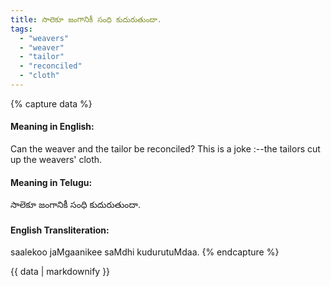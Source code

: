```yaml
---
title: సాలెకూ జంగానికీ సంధి కుదురుతుందా.
tags:
  - "weavers"
  - "weaver"
  - "tailor"
  - "reconciled"
  - "cloth"
---
```


{% capture data %}
#### Meaning in English:
Can the weaver and the tailor be reconciled?
This is a joke :--the tailors cut up the weavers' cloth.

#### Meaning in Telugu:
సాలెకూ జంగానికీ సంధి కుదురుతుందా.

#### English Transliteration:
saalekoo jaMgaanikee saMdhi kudurutuMdaa.
{% endcapture %}

{{ data | markdownify }}

